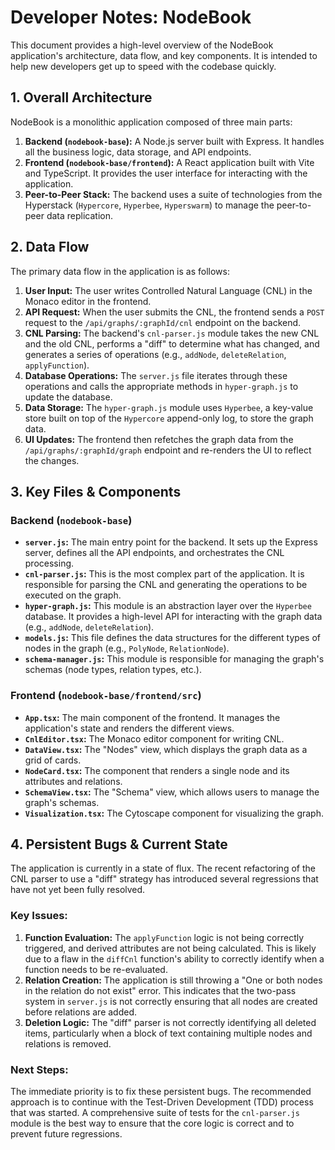 # Developer Notes: NodeBook

This document provides a high-level overview of the NodeBook application's architecture, data flow, and key components. It is intended to help new developers get up to speed with the codebase quickly.

## 1. Overall Architecture

NodeBook is a monolithic application composed of three main parts:

1.  **Backend (`nodebook-base`):** A Node.js server built with Express. It handles all the business logic, data storage, and API endpoints.
2.  **Frontend (`nodebook-base/frontend`):** A React application built with Vite and TypeScript. It provides the user interface for interacting with the application.
3.  **Peer-to-Peer Stack:** The backend uses a suite of technologies from the Hyperstack (`Hypercore`, `Hyperbee`, `Hyperswarm`) to manage the peer-to-peer data replication.

## 2. Data Flow

The primary data flow in the application is as follows:

1.  **User Input:** The user writes Controlled Natural Language (CNL) in the Monaco editor in the frontend.
2.  **API Request:** When the user submits the CNL, the frontend sends a `POST` request to the `/api/graphs/:graphId/cnl` endpoint on the backend.
3.  **CNL Parsing:** The backend's `cnl-parser.js` module takes the new CNL and the old CNL, performs a "diff" to determine what has changed, and generates a series of operations (e.g., `addNode`, `deleteRelation`, `applyFunction`).
4.  **Database Operations:** The `server.js` file iterates through these operations and calls the appropriate methods in `hyper-graph.js` to update the database.
5.  **Data Storage:** The `hyper-graph.js` module uses `Hyperbee`, a key-value store built on top of the `Hypercore` append-only log, to store the graph data.
6.  **UI Updates:** The frontend then refetches the graph data from the `/api/graphs/:graphId/graph` endpoint and re-renders the UI to reflect the changes.

## 3. Key Files & Components

### Backend (`nodebook-base`)

*   **`server.js`:** The main entry point for the backend. It sets up the Express server, defines all the API endpoints, and orchestrates the CNL processing.
*   **`cnl-parser.js`:** This is the most complex part of the application. It is responsible for parsing the CNL and generating the operations to be executed on the graph.
*   **`hyper-graph.js`:** This module is an abstraction layer over the `Hyperbee` database. It provides a high-level API for interacting with the graph data (e.g., `addNode`, `deleteRelation`).
*   **`models.js`:** This file defines the data structures for the different types of nodes in the graph (e.g., `PolyNode`, `RelationNode`).
*   **`schema-manager.js`:** This module is responsible for managing the graph's schemas (node types, relation types, etc.).

### Frontend (`nodebook-base/frontend/src`)

*   **`App.tsx`:** The main component of the frontend. It manages the application's state and renders the different views.
*   **`CnlEditor.tsx`:** The Monaco editor component for writing CNL.
*   **`DataView.tsx`:** The "Nodes" view, which displays the graph data as a grid of cards.
*   **`NodeCard.tsx`:** The component that renders a single node and its attributes and relations.
*   **`SchemaView.tsx`:** The "Schema" view, which allows users to manage the graph's schemas.
*   **`Visualization.tsx`:** The Cytoscape component for visualizing the graph.

## 4. Persistent Bugs & Current State

The application is currently in a state of flux. The recent refactoring of the CNL parser to use a "diff" strategy has introduced several regressions that have not yet been fully resolved.

### Key Issues:

1.  **Function Evaluation:** The `applyFunction` logic is not being correctly triggered, and derived attributes are not being calculated. This is likely due to a flaw in the `diffCnl` function's ability to correctly identify when a function needs to be re-evaluated.
2.  **Relation Creation:** The application is still throwing a "One or both nodes in the relation do not exist" error. This indicates that the two-pass system in `server.js` is not correctly ensuring that all nodes are created before relations are added.
3.  **Deletion Logic:** The "diff" parser is not correctly identifying all deleted items, particularly when a block of text containing multiple nodes and relations is removed.

### Next Steps:

The immediate priority is to fix these persistent bugs. The recommended approach is to continue with the Test-Driven Development (TDD) process that was started. A comprehensive suite of tests for the `cnl-parser.js` module is the best way to ensure that the core logic is correct and to prevent future regressions.
